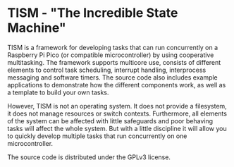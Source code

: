 # TISM - "The Incredible State Machine"

TISM is a framework for developing tasks that can run concurrently on a Raspberry Pi Pico (or compatible microcontroller) by using cooperative multitasking. The framework supports multicore use, consists of different elements to control task scheduling, interrupt handling, interprocess messaging and software timers. The source code also includes example applications to demonstrate how the different components work, as well as a template to build your own tasks.

However, TISM is not an operating system. It does not provide a filesystem, it does not manage resources or switch contexts. Furthermore, all elements of the system can be affected with little safeguards and poor behaving tasks will affect the whole system. But with a little discipline it will allow you to quickly develop multiple tasks that run concurrently on one microcontroller.

The source code is distributed under the GPLv3 license.

